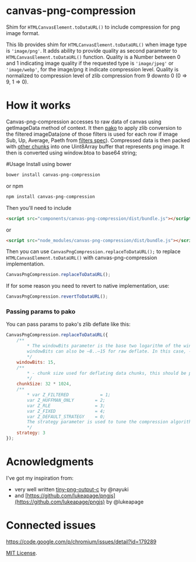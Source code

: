 # canvas-png-compression
Shim for `HTMLCanvasElement.toDataURL()` to include compression for png image format.

This lib provides shim for `HTMLCanvasElement.toDataURL()` when image type is `'image/png'`. It adds ability to 
provide quality as second parameter to `HTMLCanvasElement.toDataURL()` function. Quality is a Number between 0 and 1 
indicating image quality if the requested type is `'image/jpeg'` or `'image/webp'`, for the image/png it indicate compression level.
Quality is normalized to compression level of zlib compression from 9 downto 0 (0 => 9, 1 => 0).  

# How it works 
Canvas-png-compression accesses to raw data of canvas using getImageData method of context. 
It then [pako](https://github.com/nodeca/pako) to apply zlib conversion to the filtered 
imageData(one of those filters is used for each row if image Sub, Up, Average, Paeth from 
[filters spec](ttp://www.w3.org/TR/PNG-Filters.html)). Compressed data is then packed with 
[other chunks](http://www.w3.org/TR/PNG-Chunks.html) into one Uint8Array buffer that represents
png image. It then is converted using window.btoa to base64 string;

#Usage
Install using bower
```sh
bower install canvas-png-compression
```
or npm
```sh
npm install canvas-png-compression
```

Then you'll need to include 
```html
<script src="components/canvas-png-compression/dist/bundle.js"></script>
```
or
```html
<script src="node_modules/canvas-png-compression/dist/bundle.js"></script>
```
 
Then you can use `CanvasPngCompression.replaceToDataURL();` to replace `HTMLCanvasElement.toDataURL()` with canvas-png-compression implementation.
```js
CanvasPngCompression.replaceToDataURL();
``` 

If for some reason you need to revert to native implementation, use:
```js
CanvasPngCompression.revertToDataURL();
``` 

### Passing params to pako 
You can pass params to pako's zlib deflate like this:
```js
CanvasPngCompression.replaceToDataURL({
    /**
        * The windowBits parameter is the base two logarithm of the window size (the size of the history buffer). It should be in the range 8..15 for this version of the library. Larger values of this parameter result in better compression at the expense of memory usage. The default value is 15 if deflateInit is used instead.
        windowBits can also be –8..–15 for raw deflate. In this case, -windowBits determines the window size. deflate() will then generate raw deflate data with no zlib header or trailer, and will not compute an adler32 check value.
        */
    windowBits: 15,
    /**
        * - chunk size used for deflating data chunks, this should be power of 2 and must not be less than 256 and more than 32*1024
        */
    chunkSize: 32 * 1024,
    /**
        * var Z_FILTERED            = 1;
        var Z_HUFFMAN_ONLY        = 2;
        var Z_RLE                 = 3;
        var Z_FIXED               = 4;
        var Z_DEFAULT_STRATEGY    = 0;
        The strategy parameter is used to tune the compression algorithm. Use the value Z_DEFAULT_STRATEGY for normal data, Z_FILTERED for data produced by a filter (or predictor), Z_HUFFMAN_ONLY to force Huffman encoding only (no string match), or Z_RLE to limit match distances to one (run-length encoding). Filtered data consists mostly of small values with a somewhat random distribution. In this case, the compression algorithm is tuned to compress them better. The effect of Z_FILTERED is to force more Huffman coding and less string matching; it is somewhat intermediate between Z_DEFAULT_STRATEGY and Z_HUFFMAN_ONLY. Z_RLE is designed to be almost as fast as Z_HUFFMAN_ONLY, but give better compression for PNG image data. The strategy parameter only affects the compression ratio but not the correctness of the compressed output even if it is not set appropriately. Z_FIXED prevents the use of dynamic Huffman codes, allowing for a simpler decoder for special applications.
        */
    strategy: 3
});
```

# Acnowledgments 
I've got my inspiration from:
 * very well written [tiny-png-output-c](http://www.nayuki.io/page/tiny-png-output-c) by @nayuki
 * and [https://github.com/lukeapage/pngjs](https://github.com/lukeapage/pngjs) by @lukeapage

# Connected issues
https://code.google.com/p/chromium/issues/detail?id=179289

[MIT License](http://opensource.org/licenses/mit-license.php).
